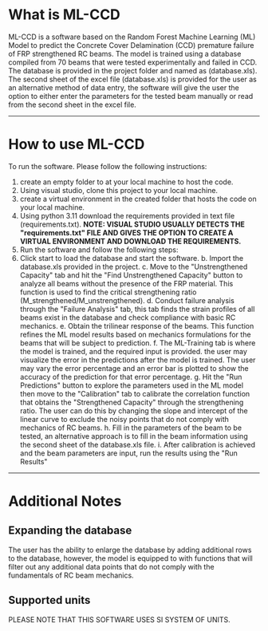 # What is ML-CCD
ML-CCD is a software based on the Random Forest Machine Learning (ML) Model to predict the Concrete Cover Delamination (CCD) premature failure of FRP strengthened RC beams. The model is trained using a database compiled from 70 beams that were tested experimentally and failed in CCD. The database is provided in the project folder and named as (database.xls). The second sheet of the excel file (database.xls) is provided for the user as an alternative method of data entry, the software will give the user the option to either enter the parameters for the tested beam manually or read from the second sheet in the excel file. 
***
# How to use ML-CCD
To run the software. Please follow the following instructions:
1. create an empty folder to at your local machine to host the code.
2. Using visual studio, clone this project to your local machine.
3. create a virtual environment in the created folder that hosts the code on your local machine.
4. Using python 3.11 download the requirements provided in text file (requirements.txt). 
**NOTE: VISUAL STUDIO USUALLY DETECTS THE "requirements.txt" FILE AND GIVES THE OPTION TO CREATE A VIRTUAL ENVIRONMENT AND DOWNLOAD THE REQUIREMENTS.**
5. Run the software and follow the following steps:
 1. Click start to load the database and start the software.
 b. Import the database.xls provided in the project.
 c. Move to the "Unstrengthened Capacity" tab and hit the "Find Unstrengthened Capacity" button to analyze all beams without the presence of the FRP material. This function is used to find the critical strengthening ratio (M_strengthened/M_unstrengthened). 
 d. Conduct failure analysis through the "Failure Analysis" tab, this tab finds the strain profiles of all beams exist in the database and check compliance with basic RC mechanics. 
 e. Obtain the trilinear response of the beams. This function refines the ML model results based on mechanics formulations for the beams that will be subject to prediction. 
 f. The ML-Training tab is where the model is trained, and the required input is provided. the user may visualize the error in the predictions after the model is trained. The user may vary the error percentage and an error bar is plotted to show the accuracy of the prediction for that error percentage. 
 g. Hit the "Run Predictions" button to explore the parameters used in the ML model then move to the "Calibration" tab to calibrate the correlation function that obtains the "Strengthened Capacity" through the strengthening ratio. The user can do this by changing the slope and intercept of the linear curve to exclude the noisy points that do not comply with mechanics of RC beams. 
 h. Fill in the parameters of the beam to be tested, an alternative approach is to fill in the beam information using the second sheet of the database.xls file.
 i. After calibration is achieved and the beam parameters are input, run the results using the "Run Results"

  ***
# Additional Notes
## Expanding the database
The user has the ability to enlarge the database by adding additional rows to the database, however, the model is equipped to with functions that will filter out any additional data points that do not comply with the fundamentals of RC beam mechanics.
## Supported units
PLEASE NOTE THAT THIS SOFTWARE USES SI SYSTEM OF UNITS. 

